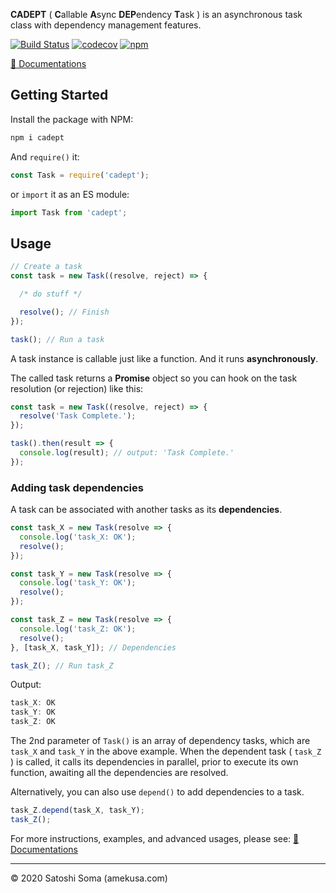 **CADEPT** ( **C**allable **A**sync **DEP**endency **T**ask ) is an asynchronous task class with dependency management features.

[![Build Status](https://travis-ci.org/amekusa/cadept.svg?branch=master)](https://travis-ci.org/amekusa/cadept) [![codecov](https://codecov.io/gh/amekusa/cadept/branch/master/graph/badge.svg)](https://codecov.io/gh/amekusa/cadept) [![npm](https://img.shields.io/badge/dynamic/json?label=npm%0Apackage&query=%24%5B%27dist-tags%27%5D%5B%27latest%27%5D&url=https%3A%2F%2Fregistry.npmjs.org%2Fcadept%2F)](https://www.npmjs.com/package/cadept)

[:blue_book: Documentations](https://amekusa.github.io/cadept/latest/)


## Getting Started

Install the package with NPM:

```sh
npm i cadept
```

And `require()` it:

```js
const Task = require('cadept');
```

or `import` it as an ES module:

```js
import Task from 'cadept';
```

## Usage

```js
// Create a task
const task = new Task((resolve, reject) => {

  /* do stuff */

  resolve(); // Finish
});

task(); // Run a task
```

A task instance is callable just like a function. And it runs **asynchronously**.

The called task returns a **Promise** object so you can hook on the task resolution (or rejection) like this:

```js
const task = new Task((resolve, reject) => {
  resolve('Task Complete.');
});

task().then(result => {
  console.log(result); // output: 'Task Complete.'
});
```

### Adding task dependencies

A task can be associated with another tasks as its **dependencies**.

```js
const task_X = new Task(resolve => {
  console.log('task_X: OK');
  resolve();
});

const task_Y = new Task(resolve => {
  console.log('task_Y: OK');
  resolve();
});

const task_Z = new Task(resolve => {
  console.log('task_Z: OK');
  resolve();
}, [task_X, task_Y]); // Dependencies

task_Z(); // Run task_Z
```

Output:

```js
task_X: OK
task_Y: OK
task_Z: OK
```

The 2nd parameter of `Task()` is an array of dependency tasks, which are `task_X` and `task_Y` in the above example. When the dependent task ( `task_Z` ) is called, it calls its dependencies in parallel, prior to execute its own function, awaiting all the dependencies are resolved.

Alternatively, you can also use `depend()` to add dependencies to a task.

```js
task_Z.depend(task_X, task_Y);
task_Z();
```



For more instructions, examples, and advanced usages, please see:
[:blue_book: Documentations](https://amekusa.github.io/cadept/latest/)

---

&copy; 2020 Satoshi Soma (amekusa.com)
